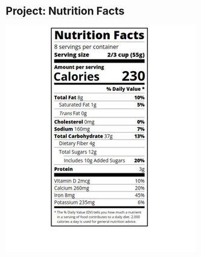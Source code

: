 # Project: Nutrition Facts
   ![Nutrition Facts](../images/nutrition-facts.jpg "Nutrition Facts Typography")
